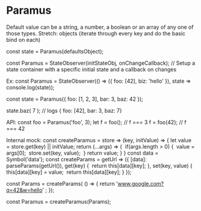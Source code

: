# Paramus

Default value can be a string, a number, a boolean or an array of any one of those types. 
Stretch: objects (iterate through every key and do the basic bind on each) 

const state = Paramus(defaultsObject);

const Paramus = StateObserver(initStateObj, onChangeCallback);
// Setup a state container with a specific initial state and a callback on changes

Ex:
const Paramus = StateObserver(() => ({
  foo: [42],
  ‎biz: 'hello'
}), state => console.log(state));

const state = Paramus({
   foo: [1, 2, 3],
   ‎bar: 3, 
   ‎baz: 42
});

state.baz( 7 ); // logs { foo: [42], bar: 3, baz: 7} 



API:
const foo = Paramus('foo', 3);
let f = foo(); // f === 3
f = foo(42); //  f === 42

Internal mock:
const createParamus = store => (key, initValue) => {
   let value = store.get(key) || initValue;
   ‎return (...args) => {
   ‎   if(args.length > 0) {
   ‎				value = args[0];
   ‎        store.set(key, value);
   ‎   } 
   ‎   return value;
   ‎} 
} 
const data = Symbol('data');
const createParams = getUrl => ({
  [data]: parseParams(getUrl()), 
   get(key) {
   ‎   return this[data][key];
   ‎}, 
   ‎set(key, value) {
   ‎   this[data][key] = value;
   ‎   return this[data][key];
   ‎}
});

const Params = createParams( () => {
  return 'www.google.com?q=42&w=hello' ;
});

const Paramus = createParamus(Params);
